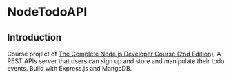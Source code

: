 # NodeTodoAPI

## Introduction
Course project of [The Complete Node.js Developer Course (2nd Edition)](https://www.udemy.com/the-complete-nodejs-developer-course-2).
A REST APIs server that users can sign up and store and manipulate their todo events. Build with Express.js and MangoDB.

